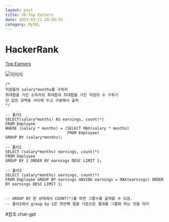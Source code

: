 ```yaml
---
layout: post
title: 30.Top Earners
date: 2023-03-21 20:58:23 
category: MySQL
---
```


# HackerRank 
[Top Earners](https://www.hackerrank.com/challenges/earnings-of-employees/problem?isFullScreen=true)    

![이미지](https://s3.amazonaws.com/hr-challenge-images/19629/1458557872-4396838885-ScreenShot2016-03-21at4.27.13PM.png)  

```MySQL
/*
직원들의 salary*months를 구하라
최대합을 가진 소득자의 최대합과 최대합을 가진 직원의 수 구하기
단 값은 공백을 사이에 두고 구분해서 출력
*/

-- 풀이1
SELECT(salary*months) AS earnings, count(*) 
FROM Employee
WHERE (salary * months) = (SELECT MAX(salary * months)
                           FROM Employee)
GROUP BY (salary*months);

-- 풀이2
SELECT (salary*months) earnings, count(*) 
FROM Employee 
GROUP BY 1 ORDER BY earnings DESC LIMIT 1;

-- 풀이3
SELECT (salary*months) earnings, count(*) 
FROM Employee GROUP BY earnings HAVING earnings = MAX(earnings) ORDER BY earnings DESC LIMIT 1;


-- GROUP BY 한 상태에서 COUNT(*)를 하면 그룹수를 출력할 수 있음. 
-- 풀이2에서 group by 1은 첫번째 열을 기준으로 결과를 그룹화 하는 것을 의미

``` 
#참조
chat-gpt
[]()